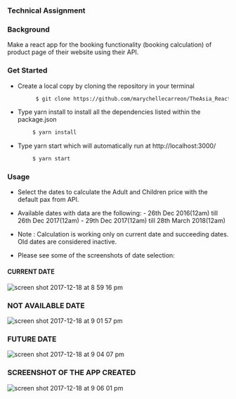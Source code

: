 ### Technical Assignment


### Background
Make a react app for the booking functionality (booking calculation) of product page of their website using their API.

### Get Started
- Create a local copy by cloning the repository in your terminal
 ```sh
          $ git clone https://github.com/marychellecarreon/TheAsia_ReactBookform.git
 ```
 - Type yarn install to install all the dependencies listed within the package.json
 ```sh
         $ yarn install
```
- Type yarn start which will automatically run at http://localhost:3000/
```sh
        $ yarn start
```


### Usage
- Select the dates to calculate the Adult and Children price with the default pax from API.
- Available dates with data are the following:
      - 26th Dec 2016(12am) till 26th Dec 2017(12am)
      - 29th Dec 2017(12am) till 28th March 2018(12am)

- Note : Calculation is working only on current date and succeeding dates. Old dates are considered inactive.

- Please see some of the screenshots of date selection:

#### CURRENT DATE
![screen shot 2017-12-18 at 8 59 16 pm](https://user-images.githubusercontent.com/26729817/34109564-928746dc-e436-11e7-8b21-7f8b27212cb7.png)



### NOT AVAILABLE DATE
![screen shot 2017-12-18 at 9 01 57 pm](https://user-images.githubusercontent.com/26729817/34109607-bc5cd95e-e436-11e7-93b4-4fbaa19d8f97.png)


### FUTURE DATE

![screen shot 2017-12-18 at 9 04 07 pm](https://user-images.githubusercontent.com/26729817/34109720-0dc9b7f8-e437-11e7-8d8b-398eaf61f3f5.png)


### SCREENSHOT OF THE APP CREATED

![screen shot 2017-12-18 at 9 06 01 pm](https://user-images.githubusercontent.com/26729817/34109800-4d9ef85c-e437-11e7-9340-4347ccc82371.png)
